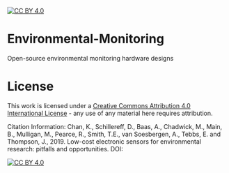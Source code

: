 [![CC BY 4.0][cc-by-shield]][cc-by]

# Environmental-Monitoring
Open-source environmental monitoring hardware designs



# License
This work is licensed under a [Creative Commons Attribution 4.0 International
License][cc-by] - any use of any material here requires attribution.

Citation Information:
Chan, K., Schillereff, D., Baas, A., Chadwick, M., Main, B., Mulligan, M., Pearce, R., Smith, T.E., van Soesbergen, A., Tebbs, E. and Thompson, J., 2019. Low-cost electronic sensors for environmental research: pitfalls and opportunities. DOI:

[![CC BY 4.0][cc-by-image]][cc-by]

[cc-by]: http://creativecommons.org/licenses/by/4.0/
[cc-by-image]: https://i.creativecommons.org/l/by/4.0/88x31.png
[cc-by-shield]: https://img.shields.io/badge/License-CC%20BY%204.0-lightgrey.svg
